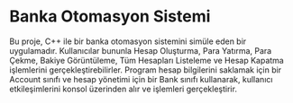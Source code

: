 # Banka Otomasyon Sistemi
Bu proje, C++ ile bir banka otomasyon sistemini simüle eden bir uygulamadır. Kullanıcılar bununla Hesap Oluşturma, Para Yatırma, Para Çekme, Bakiye Görüntüleme, Tüm Hesapları Listeleme ve Hesap Kapatma işlemlerini gerçekleştirebilirler. Program hesap bilgilerini saklamak için bir Account sınıfı ve hesap yönetimi için bir Bank sınıfı kullanarak, kullanıcı etkileşimlerini konsol üzerinden alır ve işlemleri gerçekleştirir.

